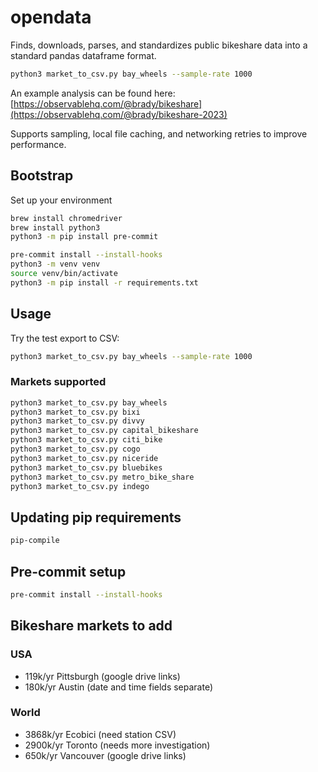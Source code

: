 # opendata

Finds, downloads, parses, and standardizes public bikeshare data into a standard pandas dataframe format.

```sh
python3 market_to_csv.py bay_wheels --sample-rate 1000
```

An example analysis can be found here: [https://observablehq.com/@brady/bikeshare](https://observablehq.com/@brady/bikeshare-2023)

Supports sampling, local file caching, and networking retries to improve performance.

## Bootstrap
Set up your environment
```sh
brew install chromedriver
brew install python3
python3 -m pip install pre-commit
```

```sh
pre-commit install --install-hooks
python3 -m venv venv
source venv/bin/activate
python3 -m pip install -r requirements.txt
```

## Usage

Try the test export to CSV:
```sh
python3 market_to_csv.py bay_wheels --sample-rate 1000
```

### Markets supported

```sh
python3 market_to_csv.py bay_wheels
python3 market_to_csv.py bixi
python3 market_to_csv.py divvy
python3 market_to_csv.py capital_bikeshare
python3 market_to_csv.py citi_bike
python3 market_to_csv.py cogo
python3 market_to_csv.py niceride
python3 market_to_csv.py bluebikes
python3 market_to_csv.py metro_bike_share
python3 market_to_csv.py indego
```

## Updating pip requirements

```sh
pip-compile
```

## Pre-commit setup

```sh
pre-commit install --install-hooks
```

## Bikeshare markets to add
### USA
- 119k/yr Pittsburgh (google drive links)
- 180k/yr Austin (date and time fields separate)

### World
- 3868k/yr Ecobici (need station CSV)
- 2900k/yr Toronto (needs more investigation)
- 650k/yr Vancouver (google drive links)
